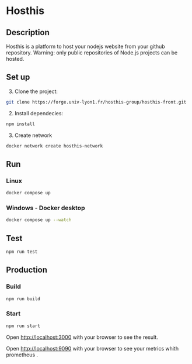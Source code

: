 # Hosthis
## Description
Hosthis is a platform to host your nodejs website from your github repository.
Warning: only public repositories of Node.js projects can be hosted.

## Set up
3) Clone the project:
```bash
git clone https://forge.univ-lyon1.fr/hosthis-group/hosthis-front.git
```

2) Install dependecies:
```bash
npm install
```

3) Create network
```bash
docker network create hosthis-network
```

## Run
### Linux
```bash
docker compose up
```
### Windows - Docker desktop
```bash
docker compose up --watch
```

## Test
```bash
npm run test
```


## Production
### Build
```bash
npm run build
```
### Start
```bash
npm run start
```

Open [http://localhost:3000](http://localhost:3000) with your browser to see the result.

Open [http://localhost:9090](http://localhost:9090) with your browser to see your metrics whith prometheus .
